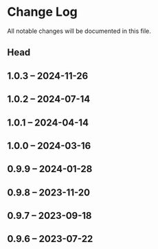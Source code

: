 # Change Log

All notable changes will be documented in this file.

## Head

## 1.0.3 &ndash; 2024-11-26

## 1.0.2 &ndash; 2024-07-14

## 1.0.1 &ndash; 2024-04-14

## 1.0.0 &ndash; 2024-03-16

## 0.9.9 &ndash; 2024-01-28

## 0.9.8 &ndash; 2023-11-20

## 0.9.7 &ndash; 2023-09-18

## 0.9.6 &ndash; 2023-07-22

